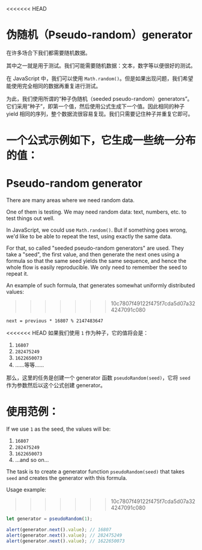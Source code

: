 
<<<<<<< HEAD
# 伪随机（Pseudo-random）generator

在许多场合下我们都需要随机数据。

其中之一就是用于测试。我们可能需要随机数据：文本，数字等以便很好的测试。

在 JavaScript 中，我们可以使用 `Math.random()`。但是如果出现问题，我们希望能使用完全相同的数据再重复进行测试。

为此，我们使用所谓的“种子伪随机（seeded pseudo-random）generators”。它们采用“种子”，即第一个值，然后使用公式生成下一个值。因此相同的种子 yield 相同的序列，整个数据流很容易复现。我们只需要记住种子并重复它即可。

一个公式示例如下，它生成一些统一分布的值：
=======
# Pseudo-random generator

There are many areas where we need random data.

One of them is testing. We may need random data: text, numbers, etc. to test things out well.

In JavaScript, we could use `Math.random()`. But if something goes wrong, we'd like to be able to repeat the test, using exactly the same data.

For that, so called "seeded pseudo-random generators" are used. They take a "seed", the first value, and then generate the next ones using a formula so that the same seed yields the same sequence, and hence the whole flow is easily reproducible. We only need to remember the seed to repeat it.

An example of such formula, that generates somewhat uniformly distributed values:
>>>>>>> 10c7807f49122f475f7cda5d07a324247091c080

```
next = previous * 16807 % 2147483647
```

<<<<<<< HEAD
如果我们使用 `1` 作为种子，它的值将会是：
1. `16807`
2. `282475249`
3. `1622650073`
4. ……等等……

那么，这里的任务是创建一个 generator 函数 `pseudoRandom(seed)`，它将 `seed` 作为参数然后以这个公式创建 generator。

使用范例：
=======
If we use `1` as the seed, the values will be:
1. `16807`
2. `282475249`
3. `1622650073`
4. ...and so on...

The task is to create a generator function `pseudoRandom(seed)` that takes `seed` and creates the generator with this formula.

Usage example:
>>>>>>> 10c7807f49122f475f7cda5d07a324247091c080

```js
let generator = pseudoRandom(1);

alert(generator.next().value); // 16807
alert(generator.next().value); // 282475249
alert(generator.next().value); // 1622650073
```
